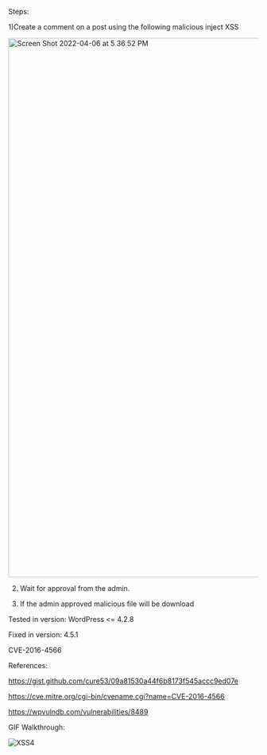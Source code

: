 

Steps:

1)Create a comment on a post using the following malicious inject XSS

<img width="1083" alt="Screen Shot 2022-04-06 at 5 36 52 PM" src="https://user-images.githubusercontent.com/78192383/162075671-60ebf6d5-0882-439a-85a2-0f108bb8f3ea.png">

2) Wait for approval from the admin.

3) If the admin approved malicious file will be download

Tested in version: WordPress <= 4.2.8

Fixed in version: 4.5.1

CVE-2016-4566

References:

https://gist.github.com/cure53/09a81530a44f6b8173f545accc9ed07e

https://cve.mitre.org/cgi-bin/cvename.cgi?name=CVE-2016-4566

https://wpvulndb.com/vulnerabilities/8489

GIF Walkthrough:

![XSS4](https://user-images.githubusercontent.com/78192383/162075448-9b892590-bccf-46a2-b8c3-3f8260fd5a67.gif)
